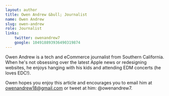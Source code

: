 ```yaml
---
layout: author
title: Owen Andrew &bull; Journalist
name: Owen Andrew
slug: owen-andrew
role: Journalist
links:
    twitter: owenandrew7
    google: 104918893936490319874
---
```


Owen Andrew is a tech and eCommerce journalist from Southern California. When he's not obsessing over the latest Apple news or redesigning websites, he enjoys hanging with his kids and attending EDM concerts (he loves EDC!). 

Owen hopes you enjoy this article and encourages you to email him at [owenandrew18@gmail.com](owenandrew18@gmail.com) or tweet at him: @owenandrew7.